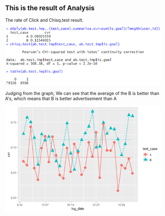 <h2>This is the result of Analysis</h2>

The rate of Click and Chisq.test result.

<img src="./img/reference2.png" width="600">

Judging from the graph,
We can see that the average of the B is better than A's, which means that B is better advertisement than A

<img src="./img/graph3.png" width="800">
